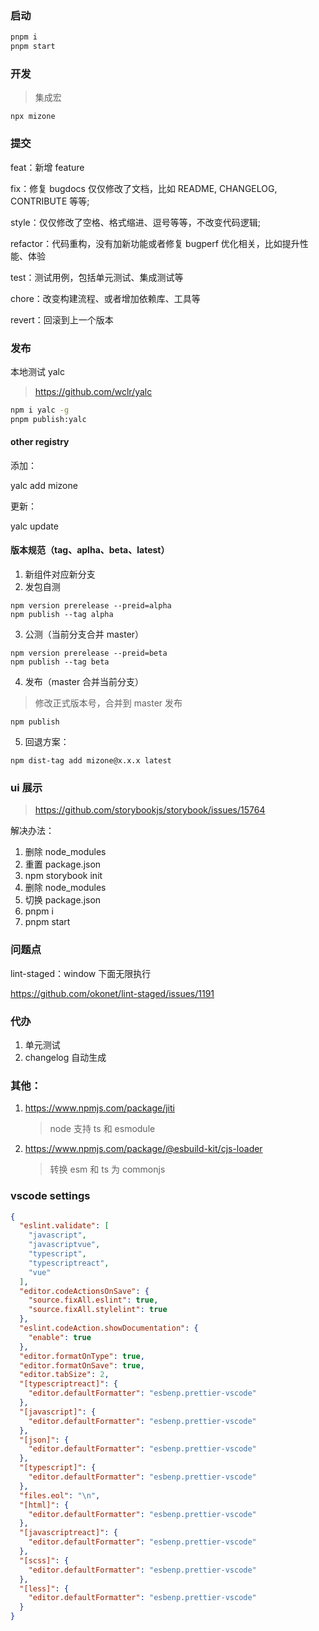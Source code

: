 ### 启动

```bash shell
pnpm i
pnpm start
```

### 开发

> 集成宏

```
npx mizone
```

### 提交

feat：新增 feature

fix：修复 bugdocs 仅仅修改了文档，比如 README, CHANGELOG, CONTRIBUTE 等等;

style：仅仅修改了空格、格式缩进、逗号等等，不改变代码逻辑;

refactor：代码重构，没有加新功能或者修复 bugperf 优化相关，比如提升性能、体验

test：测试用例，包括单元测试、集成测试等

chore：改变构建流程、或者增加依赖库、工具等

revert：回滚到上一个版本

### 发布

本地测试 yalc

> https://github.com/wclr/yalc

```bash shell
npm i yalc -g
pnpm publish:yalc
```

#### other registry

添加：

yalc add mizone

更新：

yalc update

#### 版本规范（tag、aplha、beta、latest）

1. 新组件对应新分支
2. 发包自测

```
npm version prerelease --preid=alpha
npm publish --tag alpha
```

3. 公测（当前分支合并 master）

```
npm version prerelease --preid=beta
npm publish --tag beta
```

4. 发布（master 合并当前分支）

> 修改正式版本号，合并到 master 发布

```
npm publish
```

5. 回退方案：

```
npm dist-tag add mizone@x.x.x latest
```

### ui 展示

> https://github.com/storybookjs/storybook/issues/15764

解决办法：

1. 删除 node_modules
2. 重置 package.json
3. npm storybook init
4. 删除 node_modules
5. 切换 package.json
6. pnpm i
7. pnpm start

### 问题点

lint-staged：window 下面无限执行

https://github.com/okonet/lint-staged/issues/1191

### 代办

1. 单元测试
2. changelog 自动生成

### 其他：

1. https://www.npmjs.com/package/jiti

   > node 支持 ts 和 esmodule

2. https://www.npmjs.com/package/@esbuild-kit/cjs-loader
   > 转换 esm 和 ts 为 commonjs

### vscode settings

```json
{
  "eslint.validate": [
    "javascript",
    "javascriptvue",
    "typescript",
    "typescriptreact",
    "vue"
  ],
  "editor.codeActionsOnSave": {
    "source.fixAll.eslint": true,
    "source.fixAll.stylelint": true
  },
  "eslint.codeAction.showDocumentation": {
    "enable": true
  },
  "editor.formatOnType": true,
  "editor.formatOnSave": true,
  "editor.tabSize": 2,
  "[typescriptreact]": {
    "editor.defaultFormatter": "esbenp.prettier-vscode"
  },
  "[javascript]": {
    "editor.defaultFormatter": "esbenp.prettier-vscode"
  },
  "[json]": {
    "editor.defaultFormatter": "esbenp.prettier-vscode"
  },
  "[typescript]": {
    "editor.defaultFormatter": "esbenp.prettier-vscode"
  },
  "files.eol": "\n",
  "[html]": {
    "editor.defaultFormatter": "esbenp.prettier-vscode"
  },
  "[javascriptreact]": {
    "editor.defaultFormatter": "esbenp.prettier-vscode"
  },
  "[scss]": {
    "editor.defaultFormatter": "esbenp.prettier-vscode"
  },
  "[less]": {
    "editor.defaultFormatter": "esbenp.prettier-vscode"
  }
}
```
